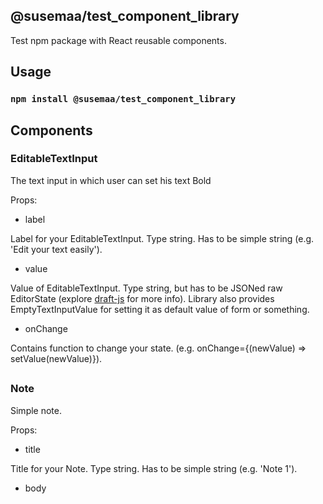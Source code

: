 ## @susemaa/test_component_library

Test npm package with React reusable components.

## Usage

### `npm install @susemaa/test_component_library`

<h>

  ## Components

  ### EditableTextInput

The text input in which user can set his text Bold

Props:
  - label 

Label for your EditableTextInput. Type string. Has to be simple string (e.g. 'Edit your text easily').
  - value

Value of EditableTextInput. Type string, but has to be JSONed raw EditorState (explore [draft-js](https://draftjs.org/) for more info).
Library also provides EmptyTextInputValue for setting it as default value of form or something.
  - onChange

Contains function to change your state. (e.g. onChange={(newValue) => setValue(newValue)}).

##

### Note

Simple note.

Props:
  - title

Title for your Note. Type string. Has to be simple string (e.g. 'Note 1').
  - body
